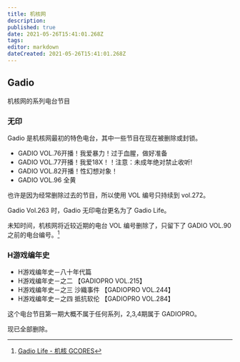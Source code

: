 ```yaml
---
title: 机核网
description: 
published: true
date: 2021-05-26T15:41:01.268Z
tags: 
editor: markdown
dateCreated: 2021-05-26T15:41:01.268Z
---
```


## Gadio

机核网的系列电台节目

### 无印

Gadio 是机核网最初的特色电台，其中一些节目在现在被删除或封锁。

+ GADIO VOL.76开播！我爱暴力！过于血腥，做好准备
+ GADIO VOL.77开播！我爱18X！！注意：未成年绝对禁止收听!
+ GADIO VOL.82开播！性幻想对象！
+ GADIO VOL.96 全黄

<!-- + 年会！GADIO VOL.171 开播！ -->

也许是因为经常删除过去的节目，所以使用 VOL 编号只持续到 vol.272。

Gadio Vol.263 时，Gadio 无印电台更名为了 Gadio Life。

未知时间，机核网将近较近期的电台 VOL 编号删除了，只留下了 GADIO VOL.90 之前的电台编号。[^gadio_vol_90]

[^gadio_vol_90]: [Gadio Life - 机核 GCORES](https://web.archive.org/web/20210526153934/https://www.gcores.com/categories/13?page=20)

### H游戏编年史

+ H游戏编年史－八十年代篇
+ H游戏编年史－之二 【GADIOPRO VOL.215】
+ H游戏编年史－之三 沙織事件 【GADIOPRO VOL.244】
+ H游戏编年史－之四 抵抗软伦 【GADIOPRO VOL.284】

这个电台节目第一期大概不属于任何系列，2,3,4期属于 GADIOPRO。

现已全部删除。
